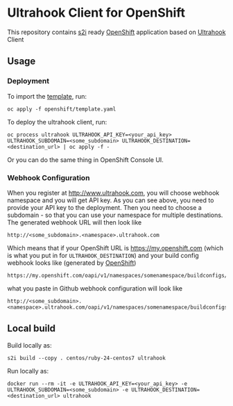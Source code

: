 # Ultrahook Client for OpenShift

This repository contains [s2i](https://github.com/openshift/source-to-image) ready [OpenShift](https://www.openshift.com/) application based on [Ultrahook](http://www.ultrahook.com/) Client

## Usage

### Deployment

To import the [template](openshift/template.yaml), run:

```
oc apply -f openshift/template.yaml
```

To deploy the ultrahook client, run:

```
oc process ultrahook ULTRAHOOK_API_KEY=<your_api_key> ULTRAHOOK_SUBDOMAIN=<some_subdomain> ULTRAHOOK_DESTINATION=<destination_url> | oc apply -f -
```

Or you can do the same thing in OpenShift Console UI.

### Webhook Configuration

When you register at http://www.ultrahook.com, you will choose webhook namespace and you will get API key. As you can see above, you need to provide your API key to the deployment. Then you need to choose a subdomain - so that you can use your namespace for multiple destinations. The generated webhook URL will then look like 

```
http://<some_subdomain>.<namespace>.ultrahook.com
```

Which means that if your OpenShift URL is https://my.openshift.com (which is what you put in for `ULTRAHOOK_DESTINATION`) and your build config webhook looks like (generated by [OpenShift](https://docs.openshift.com/container-platform/3.5/dev_guide/builds/triggering_builds.html#github-webhooks))

```
https://my.openshift.com/oapi/v1/namespaces/somenamespace/buildconfigs/mybuild/webhooks/secret101/github
```

what you paste in Github webhook configuration will look like

```
http://<some_subdomain>.<namespace>.ultrahook.com/oapi/v1/namespaces/somenamespace/buildconfigs/mybuild/webhooks/secret101/github
```

## Local build

Build locally as:

```
s2i build --copy . centos/ruby-24-centos7 ultrahook
```

Run locally as:

```
docker run --rm -it -e ULTRAHOOK_API_KEY=<your_api_key> -e ULTRAHOOK_SUBDOMAIN=<some_subdomain> -e ULTRAHOOK_DESTINATION=<destination_url> ultrahook
```
